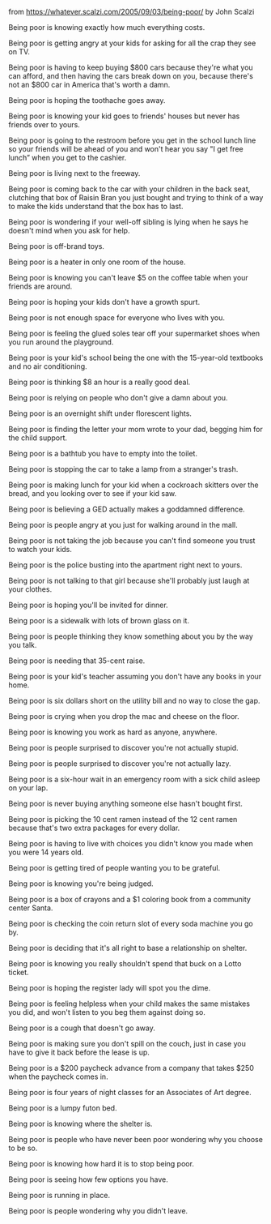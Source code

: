 ---
---

from <https://whatever.scalzi.com/2005/09/03/being-poor/> by John Scalzi 

Being poor is knowing exactly how much everything costs.

Being poor is getting angry at your kids for asking for all the crap they see on TV.

Being poor is having to keep buying $800 cars because they're what you can afford, and then having the cars break down on you, because there's not an $800 car in America that's worth a damn.

Being poor is hoping the toothache goes away.

Being poor is knowing your kid goes to friends' houses but never has friends over to yours.

Being poor is going to the restroom before you get in the school lunch line so your friends will be ahead of you and won't hear you say "I get free lunch” when you get to the cashier.

Being poor is living next to the freeway.

Being poor is coming back to the car with your children in the back seat, clutching that box of Raisin Bran you just bought and trying to think of a way to make the kids understand that the box has to last.

Being poor is wondering if your well-off sibling is lying when he says he doesn't mind when you ask for help.

Being poor is off-brand toys.

Being poor is a heater in only one room of the house.

Being poor is knowing you can't leave $5 on the coffee table when your friends are around.

Being poor is hoping your kids don't have a growth spurt.

Being poor is not enough space for everyone who lives with you.

Being poor is feeling the glued soles tear off your supermarket shoes when you run around the playground.

Being poor is your kid's school being the one with the 15-year-old textbooks and no air conditioning.

Being poor is thinking $8 an hour is a really good deal.

Being poor is relying on people who don't give a damn about you.

Being poor is an overnight shift under florescent lights.

Being poor is finding the letter your mom wrote to your dad, begging him for the child support.

Being poor is a bathtub you have to empty into the toilet.

Being poor is stopping the car to take a lamp from a stranger's trash.

Being poor is making lunch for your kid when a cockroach skitters over the bread, and you looking over to see if your kid saw.

Being poor is believing a GED actually makes a goddamned difference.

Being poor is people angry at you just for walking around in the mall.

Being poor is not taking the job because you can't find someone you trust to watch your kids.

Being poor is the police busting into the apartment right next to yours.

Being poor is not talking to that girl because she'll probably just laugh at your clothes.

Being poor is hoping you'll be invited for dinner.

Being poor is a sidewalk with lots of brown glass on it.

Being poor is people thinking they know something about you by the way you talk.

Being poor is needing that 35-cent raise.

Being poor is your kid's teacher assuming you don't have any books in your home.

Being poor is six dollars short on the utility bill and no way to close the gap.

Being poor is crying when you drop the mac and cheese on the floor.

Being poor is knowing you work as hard as anyone, anywhere.

Being poor is people surprised to discover you're not actually stupid.

Being poor is people surprised to discover you're not actually lazy.

Being poor is a six-hour wait in an emergency room with a sick child asleep on your lap.

Being poor is never buying anything someone else hasn't bought first.

Being poor is picking the 10 cent ramen instead of the 12 cent ramen because that's two extra packages for every dollar.

Being poor is having to live with choices you didn't know you made when you were 14 years old.

Being poor is getting tired of people wanting you to be grateful.

Being poor is knowing you're being judged.

Being poor is a box of crayons and a $1 coloring book from a community center Santa.

Being poor is checking the coin return slot of every soda machine you go by.

Being poor is deciding that it's all right to base a relationship on shelter.

Being poor is knowing you really shouldn't spend that buck on a Lotto ticket.

Being poor is hoping the register lady will spot you the dime.

Being poor is feeling helpless when your child makes the same mistakes you did, and won't listen to you beg them against doing so.

Being poor is a cough that doesn't go away.

Being poor is making sure you don't spill on the couch, just in case you have to give it back before the lease is up.

Being poor is a $200 paycheck advance from a company that takes $250 when the paycheck comes in.

Being poor is four years of night classes for an Associates of Art degree.

Being poor is a lumpy futon bed.

Being poor is knowing where the shelter is.

Being poor is people who have never been poor wondering why you choose to be so.

Being poor is knowing how hard it is to stop being poor.

Being poor is seeing how few options you have.

Being poor is running in place.

Being poor is people wondering why you didn't leave.